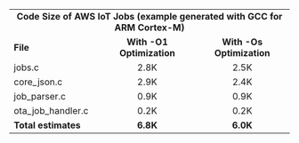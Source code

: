 <table>
    <tr>
        <td colspan="3"><center><b>Code Size of AWS IoT Jobs (example generated with GCC for ARM Cortex-M)</b></center></td>
    </tr>
    <tr>
        <td><b>File</b></td>
        <td><b><center>With -O1 Optimization</center></b></td>
        <td><b><center>With -Os Optimization</center></b></td>
    </tr>
    <tr>
        <td>jobs.c</td>
        <td><center>2.8K</center></td>
        <td><center>2.5K</center></td>
    </tr>
    <tr>
        <td>core_json.c</td>
        <td><center>2.9K</center></td>
        <td><center>2.4K</center></td>
    </tr>
    <tr>
        <td>job_parser.c</td>
        <td><center>0.9K</center></td>
        <td><center>0.9K</center></td>
    </tr>
    <tr>
        <td>ota_job_handler.c</td>
        <td><center>0.2K</center></td>
        <td><center>0.2K</center></td>
    </tr>
    <tr>
        <td><b>Total estimates</b></td>
        <td><b><center>6.8K</center></b></td>
        <td><b><center>6.0K</center></b></td>
    </tr>
</table>